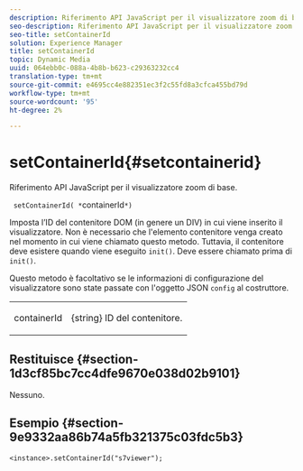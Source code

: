 ```yaml
---
description: Riferimento API JavaScript per il visualizzatore zoom di base.
seo-description: Riferimento API JavaScript per il visualizzatore zoom di base.
seo-title: setContainerId
solution: Experience Manager
title: setContainerId
topic: Dynamic Media
uuid: 064ebb0c-088a-4b8b-b623-c29363232cc4
translation-type: tm+mt
source-git-commit: e4695cc4e882351ec3f2c55fd8a3cfca455bd79d
workflow-type: tm+mt
source-wordcount: '95'
ht-degree: 2%

---
```



# setContainerId{#setcontainerid}

Riferimento API JavaScript per il visualizzatore zoom di base.

` setContainerId( *`containerId`*)`

Imposta l’ID del contenitore DOM (in genere un DIV) in cui viene inserito il visualizzatore. Non è necessario che l&#39;elemento contenitore venga creato nel momento in cui viene chiamato questo metodo. Tuttavia, il contenitore deve esistere quando viene eseguito `init()`. Deve essere chiamato prima di `init()`.

Questo metodo è facoltativo se le informazioni di configurazione del visualizzatore sono state passate con l&#39;oggetto JSON `config` al costruttore.

<table id="table_896DFF34A68A403DB93A6D597461A573"> 
 <tbody> 
  <tr> 
   <td colname="col1"> <p> <span class="codeph"> <span class="varname"> containerId  </span> </span> </p> </td> 
   <td colname="col2"> <p> <span class="codeph"> {string}  </span> ID del contenitore. </p> </td> 
  </tr> 
 </tbody> 
</table>

## Restituisce {#section-1d3cf85bc7cc4dfe9670e038d02b9101}

Nessuno.

## Esempio {#section-9e9332aa86b74a5fb321375c03fdc5b3}

```
<instance>.setContainerId("s7viewer");
```

